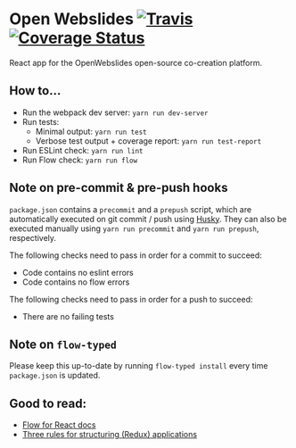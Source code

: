 # Open Webslides [![Travis](https://travis-ci.org/OpenWebslides/openwebslides-frontend.svg?branch=master)](https://travis-ci.org/OpenWebslides/openwebslides-frontend) [![Coverage Status](https://coveralls.io/repos/github/OpenWebslides/openwebslides-frontend/badge.svg?branch=feature-travis)](https://coveralls.io/github/OpenWebslides/openwebslides-frontend?branch=feature-travis)

React app for the OpenWebslides open-source co-creation platform.

## How to...

- Run the webpack dev server: `yarn run dev-server`
- Run tests:
  - Minimal output: `yarn run test`
  - Verbose test output + coverage report: `yarn run test-report`
- Run ESLint check: `yarn run lint`
- Run Flow check: `yarn run flow`

## Note on pre-commit & pre-push hooks

`package.json` contains a `precommit` and a `prepush` script, which are automatically executed on git commit / push using [Husky](https://github.com/typicode/husky). They can also be executed manually using `yarn run precommit` and `yarn run prepush`, respectively.

The following checks need to pass in order for a commit to succeed:
- Code contains no eslint errors
- Code contains no flow errors

The following checks need to pass in order for a push to succeed:
- There are no failing tests

## Note on `flow-typed`

Please keep this up-to-date by running `flow-typed install` every time `package.json` is updated.

## Good to read:

- [Flow for React docs](https://flow.org/en/docs/react/)
- [Three rules for structuring (Redux) applications](https://jaysoo.ca/2016/02/28/organizing-redux-application/)
